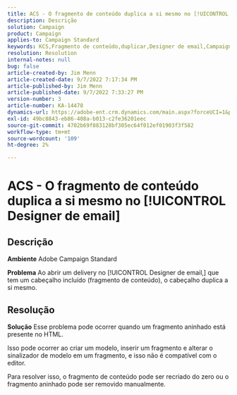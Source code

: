 ```yaml
---
title: ACS - O fragmento de conteúdo duplica a si mesmo no [!UICONTROL Designer de email]
description: Descrição
solution: Campaign
product: Campaign
applies-to: Campaign Standard
keywords: KCS,Fragmento de conteúdo,duplicar,Designer de email,Campaign Standard
resolution: Resolution
internal-notes: null
bug: false
article-created-by: Jim Menn
article-created-date: 9/7/2022 7:17:34 PM
article-published-by: Jim Menn
article-published-date: 9/7/2022 7:33:27 PM
version-number: 3
article-number: KA-14478
dynamics-url: https://adobe-ent.crm.dynamics.com/main.aspx?forceUCI=1&pagetype=entityrecord&etn=knowledgearticle&id=2ce9b3b5-e12e-ed11-9db1-0022480866ad
exl-id: 49bc8843-eb86-408a-b013-c2fe36201eec
source-git-commit: 4702b69f883128bf305ec64f012ef01903f3f582
workflow-type: tm+mt
source-wordcount: '109'
ht-degree: 2%

---
```


# ACS - O fragmento de conteúdo duplica a si mesmo no [!UICONTROL Designer de email]

## Descrição


<b>Ambiente</b>
Adobe Campaign Standard

<b>Problema</b>
Ao abrir um delivery no [!UICONTROL Designer de email,] que tem um cabeçalho incluído (fragmento de conteúdo), o cabeçalho duplica a si mesmo.


## Resolução


<b>Solução</b>
Esse problema pode ocorrer quando um fragmento aninhado está presente no HTML.

Isso pode ocorrer ao criar um modelo, inserir um fragmento e alterar o sinalizador de modelo em um fragmento, e isso não é compatível com o editor.

Para resolver isso, o fragmento de conteúdo pode ser recriado do zero ou o fragmento aninhado pode ser removido manualmente.
